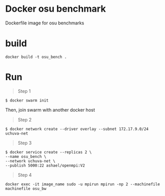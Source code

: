 # Docker osu benchmark
Dockerfile image for osu benchmarks

# build
```
docker build -t osu_bench .
```

# Run

> Step 1
```
$ docker swarm init
```
Then, join swarm with another docker host
> Step 2
```
$ docker network create --driver overlay --subnet 172.17.9.0/24 uchuva-net
```
> Step 3
```
$ docker service create --replicas 2 \
--name osu_bench \
--network uchuva-net \
--publish 5000:22 ashael/openmpi:V2
```
> Step 4
```
docker exec -it image_name sudo -u mpirun mpirun -np 2 --machinefile machinefile osu_bw
```
